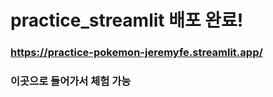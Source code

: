 # practice_streamlit 배포 완료!

### https://practice-pokemon-jeremyfe.streamlit.app/
### 이곳으로 들어가서 체험 가능 